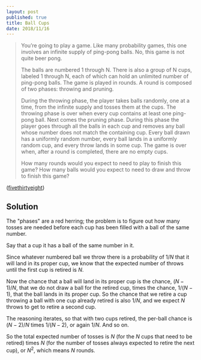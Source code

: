 ```yaml
---
layout: post
published: true
title: Ball Cups
date: 2018/11/16
---
```


>You’re going to play a game. Like many probability games, this one involves an infinite supply of ping-pong balls. No, this game is not quite beer pong.
>
>The balls are numbered 1 through N. There is also a group of N cups, labeled 1 through N, each of which can hold an unlimited number of ping-pong balls. The game is played in rounds. A round is composed of two phases: throwing and pruning.
>
>During the throwing phase, the player takes balls randomly, one at a time, from the infinite supply and tosses them at the cups. The throwing phase is over when every cup contains at least one ping-pong ball.
Next comes the pruning phase. During this phase the player goes through all the balls in each cup and removes any ball whose number does not match the containing cup.
Every ball drawn has a uniformly random number, every ball lands in a uniformly random cup, and every throw lands in some cup. The game is over when, after a round is completed, there are no empty cups.
>
>How many rounds would you expect to need to play to finish this game? How many balls would you expect to need to draw and throw to finish this game?

<!--more-->

([fivethirtyeight](https://fivethirtyeight.com/features/the-riddler-just-had-to-go-and-reinvent-beer-pong/))


## Solution

The "phases" are a red herring; the problem is to figure out how many tosses are needed before each cup has been filled with a ball of the same number.

Say that a cup it has a ball of the same number in it.

Since whatever numbered ball we throw there is a probability of $1/N$ that it will land in its proper cup, we know that the expected number of throws until the first cup is retired is $N$.

Now the chance that a ball will land in its proper cup is the chance, $(N-1)/N$, that we do not draw a ball for the retired cup, times the chance, $1/(N-1)$, that the ball lands in its proper cup.  So the chance that we retire a cup throwing a ball with one cup already retired is also $1/N$, and we expect $N$ throws to get to retire a second cup.

The reasoning iterates, so that with two cups retired, the per-ball chance is $(N-2)/N$ times $1/(N-2)$, or again $1/N$. And so on.  

So the total expected number of tosses is $N$ (for the $N$ cups that need to be retired) times $N$ (for the number of tosses always expected to retire the next cup), or $N^2$, which means $N$ rounds.

<br>
